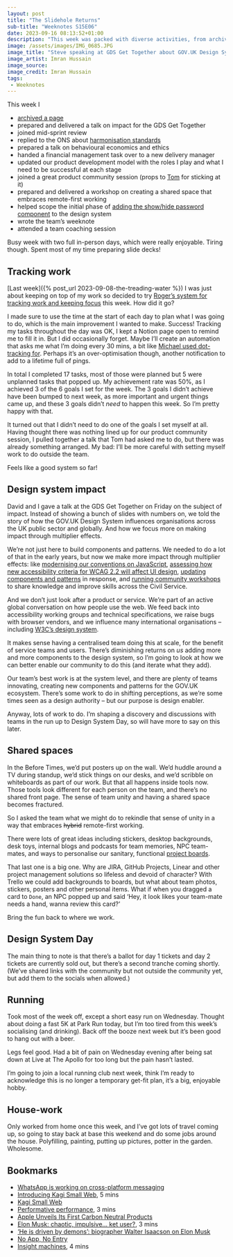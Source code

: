 ```yaml
---
layout: post
title: "The Slidehole Returns"
sub-title: "Weeknotes S15E06"
date: 2023-09-16 08:13:52+01:00
description: "This week was packed with diverse activities, from archiving to public speaking, adopting new work-tracking methods, and enhancing shared remote workspaces. Plus, an update on the design system’s impact and personal running journey."
image: /assets/images/IMG_0685.JPG
image_title: "Steve speaking at GDS Get Together about GOV.‌UK Design System"
image_artist: Imran Hussain
image_source:
image_credit: Imran Hussain
tags:
 - Weeknotes
---
```


This week I

- [archived a page](https://github.com/alphagov/govuk-design-system/commit/576adc001d47e0a84bd67fef47dd21c49abc3bab)
- prepared and delivered a talk on impact for the GDS Get Together
- joined mid-sprint review
- replied to the ONS about [harmonisation standards](https://analysisfunction.civilservice.gov.uk/government-statistical-service-and-statistician-group/gss-support/gss-harmonisation-support/harmonised-standards-and-guidance/)
- prepared a talk on behavioural economics and ethics
- handed a financial management task over to a new delivery manager
- updated our product development model with the roles I play and what I need to be successful at each stage
- joined a great product community session (props to [Tom](https://www.leaningforward.com) for sticking at it)
- prepared and delivered a workshop on creating a shared space that embraces remote-first working
- helped scope the initial phase of [adding the show/hide password component](https://github.com/alphagov/govuk-frontend/issues/4063) to the design system
- wrote the team’s weeknote
- attended a team coaching session

Busy week with two full in-person days, which were really enjoyable. Tiring though. Spent most of my time preparing slide decks!

## Tracking work

[Last week]({% post_url 2023-09-08-the-treading-water %}) I was just about keeping on top of my work so decided to try [Roger’s system for tracking work and keeping focus](https://rogerswannell.com/blog/how-i-track-my-work-and-learn-to-focus-better/) this week. How did it go?

I made sure to use the time at the start of each day to plan what I was going to do, which is the main improvement I wanted to make. Success! Tracking my tasks throughout the day was OK, I kept a Notion page open to remind me to fill it in. But I did occasionally forget. Maybe I’ll create an automation that asks me what I’m doing every 30 mins, a bit like [Michael used dot-tracking for](https://web.archive.org/web/20210724132207/https://memo.barrucadu.co.uk/time-tracking.html). Perhaps it’s an over-optimisation though, another notification to add to a lifetime full of pings.

In total I completed 17 tasks, most of those were planned but 5 were unplanned tasks that popped up. My achievement rate was 50%, as I achieved 3 of the 6 goals I set for the week. The 3 goals I didn’t achieve have been bumped to next week, as more important and urgent things came up, and these 3 goals didn’t *need* to happen this week. So I’m pretty happy with that.

It turned out that I didn’t need to do one of the goals I set myself at all. Having thought there was nothing lined up for our product community session, I pulled together a talk that Tom had asked me to do, but there was already something arranged. My bad: I’ll be more careful with setting myself work to do outside the team.

Feels like a good system so far!

## Design system impact

David and I gave a talk at the GDS Get Together on Friday on the subject of impact. Instead of showing a bunch of slides with numbers on, we told the story of how the GOV.‌UK Design System influences organisations across the UK public sector and globally. And how we focus more on making impact through multiplier effects.

We’re not just here to build components and patterns. We needed to do a lot of that in the early years, but now we make more impact through multiplier effects: like [modernising our conventions on JavaScript](https://github.com/alphagov/govuk-frontend/issues/2639), [assessing how new accessibility criteria for WCAG 2.2 will affect UI design](https://github.com/alphagov/govuk-frontend/issues/3177), [updating components and patterns](https://github.com/alphagov/govuk-frontend/issues/3040) in response, and [running community workshops](https://github.com/alphagov/govuk-design-system/issues/2852) to share knowledge and improve skills across the Civil Service.

And we don’t just look after a product or service. We’re part of an active global conversation on how people use the web. We feed back into accessibility working groups and technical specifications, we raise bugs with browser vendors, and we influence many international organisations – including [W3C’s design system](https://design-system.w3.org/styles/forms.html).

It makes sense having a centralised team doing this at scale, for the benefit of service teams and users. There’s diminishing returns on *us* adding more and more components to the design system, so I’m going to look at how we can better enable our community to do this (and iterate what they add).

Our team’s best work is at the system level, and there are plenty of teams innovating, creating new components and patterns for the GOV.‌UK ecosystem. There’s some work to do in shifting perceptions, as we’re some times seen as a design authority – but our purpose is design enabler.

Anyway, lots of work to do. I’m shaping a discovery and discussions with teams in the run up to Design System Day, so will have more to say on this later.

## Shared spaces

In the Before Times, we’d put posters up on the wall. We’d huddle around a TV during standup, we’d stick things on our desks, and we’d scribble on whiteboards as part of our work. But that all happens inside tools now. Those tools look different for each person on the team, and there’s no shared front page. The sense of team unity and having a shared space becomes fractured.

So I asked the team what we might do to rekindle that sense of unity in a way that embraces ~~hybrid~~ remote-first working.

There were lots of great ideas including stickers, desktop backgrounds, desk toys, internal blogs and podcasts for team memories, NPC team-mates, and ways to personalise our sanitary, functional [project boards](https://github.com/orgs/alphagov/projects/53/views/30).

That last one is a big one. Why are JIRA, GitHub Projects, Linear and other project management solutions so lifeless and devoid of character? With Trello we could add backgrounds to boards, but what about team photos, stickers, posters and other personal items. What if when you dragged a card to `Done`, an NPC popped up and said ‘Hey, it look likes your team-mate needs a hand, wanna review this card?’

Bring the fun back to where we work.

## Design System Day

The main thing to note is that there’s a ballot for day 1 tickets and day 2 tickets are currently sold out, but there’s a second tranche coming shortly. (We’ve shared links with the community but not outside the community yet, but add them to the socials when allowed.)

## Running

Took most of the week off, except a short easy run on Wednesday. Thought about doing a fast 5K at Park Run today, but I’m too tired from this week’s socialising (and drinking). Back off the booze next week but it’s been good to hang out with a beer.

Legs feel good. Had a bit of pain on Wednesday evening after being sat down at Live at The Apollo for too long but the pain hasn’t lasted.

I’m going to join a local running club next week, think I’m ready to acknowledge this is no longer a temporary get-fit plan, it’s a big, enjoyable hobby.

## House-work

Only worked from home once this week, and I’ve got lots of travel coming up, so going to stay back at base this weekend and do some jobs around the house. Polyfilling, painting, putting up pictures, potter in the garden. Wholesome.

## Bookmarks

- [WhatsApp is working on cross-platform messaging](https://www.theverge.com/2023/9/10/23866912/whatsapp-cross-platform-messaging-eu-dma-meta)
- [Introducing Kagi Small Web](https://blog.kagi.com/small-web), 5 mins
- [Kagi Small Web](https://mjtsai.com/blog/2023/09/11/kagi-small-web/)
- [Performative performance](https://adactio.com/journal/20438), 3 mins
- [Apple Unveils Its First Carbon Neutral Products](https://pxlnv.com/linklog/apple-carbon-neutral-watch/)
- [Elon Musk: chaotic, impulsive… ket user?](https://theface.com/society/were-all-living-in-elon-musks-k-hole-drugs), 3 mins
- [‘He is driven by demons’: biographer Walter Isaacson on Elon Musk](https://on.ft.com/3Zeq8KJ)
- [No App, No Entry](https://mjtsai.com/blog/2023/08/30/no-app-no-entry/)
- [Insight machines](https://lisakoeman.nl/blog/insight-machines/), 4 mins
